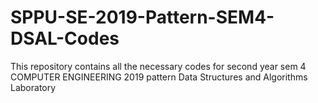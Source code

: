 # SPPU-SE-2019-Pattern-SEM4-DSAL-Codes
This repository contains all the necessary codes for second year sem 4 COMPUTER ENGINEERING 2019 pattern Data Structures and Algorithms Laboratory
